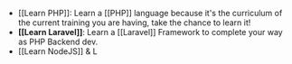
- [[Learn PHP]]: Learn a [[PHP]] language because it's the curriculum of the current training you are having, take the chance to learn it!
- **[[Learn Laravel]]**: Learn a [[Laravel]] Framework to complete your way as PHP Backend dev.
- [[Learn NodeJS]] & L